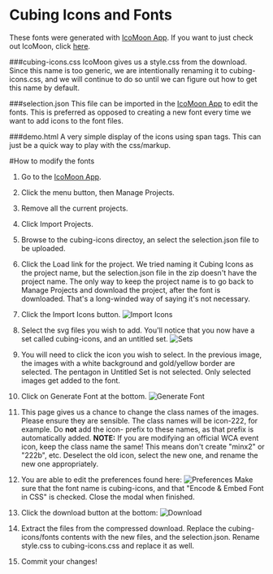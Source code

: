 Cubing Icons and Fonts
=======

These fonts were generated with [IcoMoon App](https://icomoon.io/app). If you want to just check out IcoMoon, click [here](https://icomoon.io/).

###cubing-icons.css
IcoMoon gives us a style.css from the download. Since this name is too generic, we are intentionally renaming it to cubing-icons.css, and we will continue to do so until we can figure out how to get this name by default.

###selection.json
This file can be imported in the [IcoMoon App](https://icomoon.io/app) to edit the fonts. This is preferred as opposed to creating a new font every time we want to add icons to the font files.

###demo.html
A very simple display of the icons using span tags. This can just be a quick way to play with the css/markup.

#How to modify the fonts
1. Go to the [IcoMoon App](https://icomoon.io/app).

2. Click the menu button, then Manage Projects.

3. Remove all the current projects.

4. Click Import Projects.

5. Browse to the cubing-icons directoy, an select the selection.json file to be uploaded.

6. Click the Load link for the project. We tried naming it Cubing Icons as the project name, but the selection.json file in the zip doesn't have the project name. The only way to keep the project name is to go back to Manage Projects and download the project, after the font is downloaded. That's a long-winded way of saying it's not necessary.

7. Click the Import Icons button. ![Import Icons](http://i.imgur.com/Ea9Y62u.png)

8. Select the svg files you wish to add. You'll notice that you now have a set called cubing-icons, and an untitled set. ![Sets](https://i.imgur.com/L6oeG7X.png)

9. You will need to click the icon you wish to select. In the previous image, the images with a white background and gold/yellow border are selected. The pentagon in Untitled Set is not selected. Only selected images get added to the font.
10. Click on Generate Font at the bottom. ![Generate Font](http://i.imgur.com/1AQ7lf0.png)

11. This page gives us a chance to change the class names of the images. Please ensure they are sensible. The class names will be icon-222, for example. Do **not** add the icon- prefix to these names, as that prefix is automatically added.
**NOTE:** If you are modifying an official WCA event icon, keep the class name the same! This means don't create "minx2" or "222b", etc. Deselect the old icon, select the new one, and rename the new one appropriately.

12. You are able to edit the preferences found here: ![Preferences](http://i.imgur.com/5uSXgEs.png) Make sure that the font name is cubing-icons, and that "Encode & Embed Font in CSS" is checked. Close the modal when finished.

13. Click the download button at the bottom: ![Download](https://i.imgur.com/YS0ubnq.png)

14. Extract the files from the compressed download. Replace the cubing-icons/fonts contents with the new files, and the selection.json. Rename style.css to cubing-icons.css and replace it as well.

15. Commit your changes!
